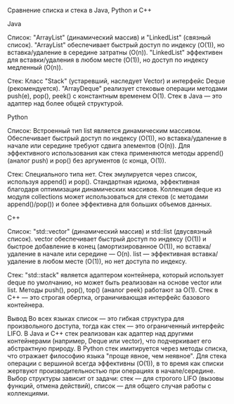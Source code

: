 Сравнение списка и стека в Java, Python и C++

Java

Список: "ArrayList" (динамический массив) и "LinkedList" (связный список). "ArrayList" обеспечивает быстрый доступ по индексу (O(1)), но вставка/удаление в середине затратны (O(n)). "LinkedList" эффективен для вставки/удаления в любом месте (O(1)), но доступ по индексу медленный (O(n)).

Стек: Класс "Stack" (устаревший, наследует Vector) и интерфейс Deque (рекомендуется). "ArrayDeque" реализует стековые операции методами push(e), pop(), peek() с константным временем O(1). Стек в Java — это адаптер над более общей структурой.

Python

Список: Встроенный тип list является динамическим массивом. Обеспечивает быстрый доступ по индексу (O(1)), но вставка/удаление в начале или середине требуют сдвига элементов (O(n)). Для эффективного использования как стека применяются методы append() (аналог push) и pop() без аргументов (с конца, O(1)).

Стек: Специального типа нет. Стек эмулируется через список, используя append() и pop(). Стандартная идиома, эффективная благодаря оптимизации динамических массивов. Коллекция deque из модуля collections может использоваться для стеков (с методами append()/pop()) и более эффективна для больших объемов данных.

C++

Список: "std::vector" (динамический массив) и std::list (двусвязный список). vector обеспечивает быстрый доступ по индексу (O(1)) и быстрое добавление в конец (амортизированное O(1)), но вставка/удаление в начале или середине — O(n). list — эффективная вставка/удаление в любом месте (O(1)), но нет доступа по индексу.

Стек: "std::stack" является адаптером контейнера, который использует deque по умолчанию, но может быть реализован на основе vector или list. Методы push(), pop(), top() (аналог peek) работают за O(1). Стек в C++ — это строгая обертка, ограничивающая интерфейс базового контейнера.

Вывод
Во всех языках список — это гибкая структура для произвольного доступа, тогда как стек — это ограниченный интерфейс LIFO. В Java и C++ стек реализован как адаптер над другими контейнерами (например, Deque или vector), что подчеркивает его абстрактную природу. В Python стек имитируется через методы списка, что отражает философию языка "проще явное, чем неявное". Для стека операции с вершиной всегда эффективны (O(1)), в то время как списки жертвуют производительностью при операциях в начале/середине. Выбор структуры зависит от задачи: стек — для строгого LIFO (вызовы функций, отмена действий), список — для общего случая работы с коллекциями.
